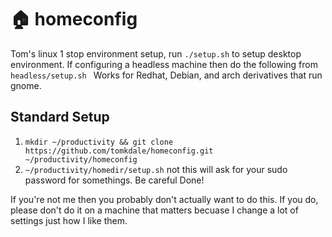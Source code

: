 # 🏠 homeconfig
Tom's linux 1 stop environment setup, run `./setup.sh` to setup desktop environment. If configuring a headless machine  then do the following from `headless/setup.sh ` Works for Redhat, Debian, and arch derivatives that run gnome.

## Standard Setup
1. `mkdir ~/productivity && git clone https://github.com/tomkdale/homeconfig.git ~/productivity/homeconfig`
2. ` ~/productivity/homedir/setup.sh ` not this will ask for your sudo password for somethings. Be careful
Done!

If you're not me then you probably don't actually want to do this. If you do, please don't do it on a machine that matters becuase I change a lot of settings just how I like them. 

